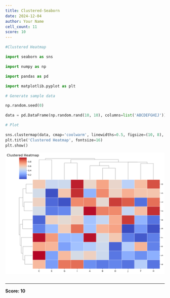 ```yaml
---
title: Clustered-Seaborn
date: 2024-12-04
author: Your Name
cell_count: 11
score: 10
---
```


```python
#Clustered Heatmap
```


```python
import seaborn as sns
```


```python
import numpy as np
```


```python
import pandas as pd
```


```python
import matplotlib.pyplot as plt
```


```python
# Generate sample data
```


```python
np.random.seed(0)
```


```python
data = pd.DataFrame(np.random.rand(10, 10), columns=list('ABCDEFGHIJ'))
```


```python
# Plot
```


```python
sns.clustermap(data, cmap='coolwarm', linewidths=0.5, figsize=(10, 8), dendrogram_ratio=(.1, .2))
plt.title('Clustered Heatmap', fontsize=16)
plt.show()

```


    
![png](clustered-seaborn_files/clustered-seaborn_9_0.png)
    



```python

```


---
**Score: 10**
